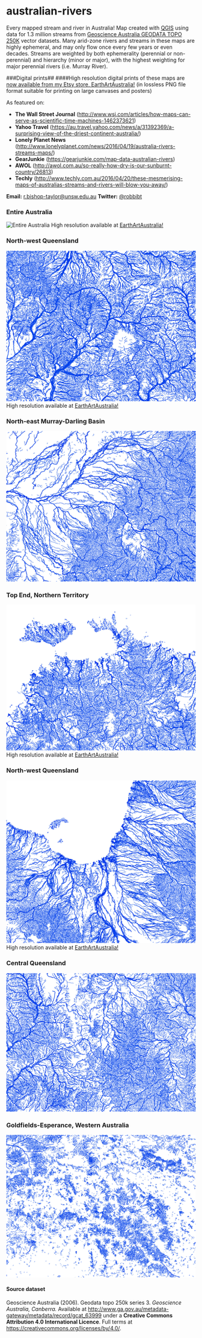 # australian-rivers
Every mapped stream and river in Australia! Map created with [QGIS](http://www.qgis.org/en/site/) using data for 1.3 million streams from [Geoscience Australia GEODATA TOPO 250K](#data) vector datasets. Many arid-zone rivers and streams in these maps are highly ephemeral, and may only flow once every few years or even decades. Streams are weighted by both ephemerality (perennial or non-perennial) and hierarchy (minor or major), with the highest weighting for major perennial rivers (i.e. Murray River). 

###Digital prints##
####High resolution digital prints of these maps are [now available from my Etsy store, EarthArtAustralia!](https://www.etsy.com/au/shop/EarthArtAustralia) (in lossless PNG file format suitable for printing on large canvases and posters)


As featured on:

* **The Wall Street Journal** (http://www.wsj.com/articles/how-maps-can-serve-as-scientific-time-machines-1462373621)
* **Yahoo Travel** (https://au.travel.yahoo.com/news/a/31392369/a-surprising-view-of-the-driest-continent-australia/)
* **Lonely Planet News** (http://www.lonelyplanet.com/news/2016/04/19/australia-rivers-streams-maps/)
* **GearJunkie** (https://gearjunkie.com/map-data-australian-rivers)
* **AWOL** (http://awol.com.au/so-really-how-dry-is-our-sunburnt-country/26813)
* **Techly** (http://www.techly.com.au/2016/04/20/these-mesmerising-maps-of-australias-streams-and-rivers-will-blow-you-away/)

**Email:** r.bishop-taylor@unsw.edu.au
**Twitter:** [@robbibt](https://twitter.com/robbibt)

### Entire Australia ###
![Entire Australia](Figures/streams_white.jpg)
High resolution available at [EarthArtAustralia!](https://www.etsy.com/au/listing/276956274/every-mapped-stream-and-river-in?ref=related-1)

### North-west Queensland ###
![Entire Australia](Figures/streams_white_sub1.jpg)
High resolution available at [EarthArtAustralia!](https://www.etsy.com/au/listing/290474033/streams-of-arid-australia-high?ref=shop_home_active_5)

### North-east Murray-Darling Basin ###
![Entire Australia](Figures/streams_white_sub2.jpg)

### Top End, Northern Territory ###
![Entire Australia](Figures/streams_white_sub3.jpg)
High resolution available at [EarthArtAustralia!](https://www.etsy.com/au/listing/276968566/tropical-streams-in-australias-top-end?ref=shop_home_active_16)

### North-west Queensland ###
![Entire Australia](Figures/streams_white_sub4.jpg)
High resolution available at [EarthArtAustralia!](https://www.etsy.com/au/listing/276969942/gulf-floodplains-in-queensland-australia?ref=shop_home_active_15)

### Central Queensland ###
![Entire Australia](Figures/streams_white_sub5.jpg)

### Goldfields-Esperance, Western Australia ###
![Entire Australia](Figures/streams_white_sub6.jpg)

#### <a name="data">Source dataset</a> ####
Geoscience Australia (2006). Geodata topo 250k series 3. _Geoscience Australia, Canberra._ Available at http://www.ga.gov.au/metadata-gateway/metadata/record/gcat_63999 under a **Creative Commons Attribution 4.0 International Licence**. Full terms at https://creativecommons.org/licenses/by/4.0/.



